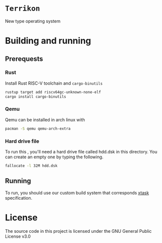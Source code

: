 # `Terrikon`

New type operating system

# Building and running
## Prerequests
### Rust
Install Rust RISC-V toolchain and `cargo-binutils`
```sh
rustup target add riscv64gc-unknown-none-elf
cargo install cargo-binutils
```
### Qemu
Qemu can be installed in arch linux with
```sh
pacman -S qemu qemu-arch-extra
```
### Hard drive file
To run this , you'll need a hard drive file called hdd.dsk in this directory. You can create an empty
one by typing the following.
```sh
fallocate -l 32M hdd.dsk
```

## Running
To run, you should use our custom build system that corresponds [xtask](https://github.com/matklad/cargo-xtask) specification.

# License
The source code in this project is licensed under the GNU General Public License v3.0
